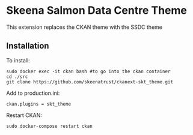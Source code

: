# Skeena Salmon Data Centre Theme

This extension replaces the CKAN theme with the SSDC theme

## Installation

To install: 
```
sudo docker exec -it ckan bash #to go into the ckan container
cd ./src
git clone https://github.com/skeenatrust/ckanext-skt_theme.git
```

Add to production.ini:
```
ckan.plugins = skt_theme
```

Restart CKAN:
```
sudo docker-compose restart ckan
```
